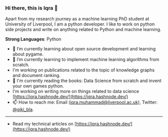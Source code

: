 ### Hi there, this is Iqra 👋

Apart from my research journey as a machine learning PhD student at University of Liverpool, I am a python developer. I like to work on python side projects and write on anything related to Python and machine learning. 

**Strong Languages**: Python 
  
- 🔭 I’m currently learning about open source development and learning about pygame.
- 🌱 I’m currently learning to implement machine learning algorithms from scratch.
- I'm working on publications related to the topic of knowledge graphs and document ranking.
- :book: I'm currently reading the books: Data Science from scratch and invent your own games python.
- I'm working on writing more on things related to data science [https://iqra.hashnode.dev/](https://iqra.hashnode.dev/)
- 📫 How to reach me: Email (iqra.muhammad@liverpool.ac.uk), Twitter: [@giki_bla](https://twitter.com/giki_bla).
--------------

- Read my technical articles on [https://iqra.hashnode.dev/](https://iqra.hashnode.dev/)



